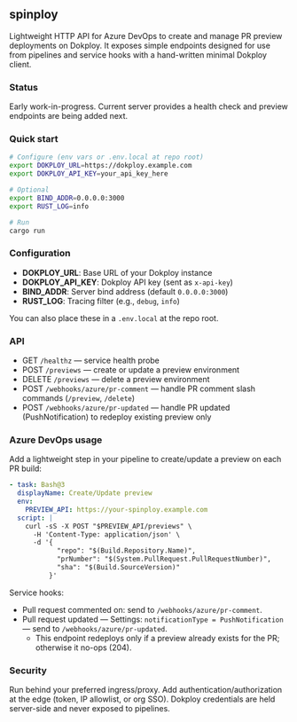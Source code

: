 ## spinploy

Lightweight HTTP API for Azure DevOps to create and manage PR preview deployments on Dokploy. It exposes simple endpoints designed for use from pipelines and service hooks with a hand-written minimal Dokploy client.

### Status

Early work-in-progress. Current server provides a health check and preview endpoints are being added next.

### Quick start

```bash
# Configure (env vars or .env.local at repo root)
export DOKPLOY_URL=https://dokploy.example.com
export DOKPLOY_API_KEY=your_api_key_here

# Optional
export BIND_ADDR=0.0.0.0:3000
export RUST_LOG=info

# Run
cargo run
```

### Configuration

- **DOKPLOY_URL**: Base URL of your Dokploy instance
- **DOKPLOY_API_KEY**: Dokploy API key (sent as `x-api-key`)
- **BIND_ADDR**: Server bind address (default `0.0.0.0:3000`)
- **RUST_LOG**: Tracing filter (e.g., `debug`, `info`)

You can also place these in a `.env.local` at the repo root.

### API

- GET `/healthz` — service health probe
- POST `/previews` — create or update a preview environment
- DELETE `/previews` — delete a preview environment
- POST `/webhooks/azure/pr-comment` — handle PR comment slash commands (`/preview`, `/delete`)
- POST `/webhooks/azure/pr-updated` — handle PR updated (PushNotification) to redeploy existing preview only

### Azure DevOps usage

Add a lightweight step in your pipeline to create/update a preview on each PR build:

```yaml
- task: Bash@3
  displayName: Create/Update preview
  env:
    PREVIEW_API: https://your-spinploy.example.com
  script: |
    curl -sS -X POST "$PREVIEW_API/previews" \
      -H 'Content-Type: application/json' \
      -d '{
            "repo": "$(Build.Repository.Name)",
            "prNumber": "$(System.PullRequest.PullRequestNumber)",
            "sha": "$(Build.SourceVersion)"
          }'
```

Service hooks:

- Pull request commented on: send to `/webhooks/azure/pr-comment`.
- Pull request updated — Settings: `notificationType = PushNotification` — send to `/webhooks/azure/pr-updated`.
  - This endpoint redeploys only if a preview already exists for the PR; otherwise it no-ops (204).

### Security

Run behind your preferred ingress/proxy. Add authentication/authorization at the edge (token, IP allowlist, or org SSO). Dokploy credentials are held server-side and never exposed to pipelines.
